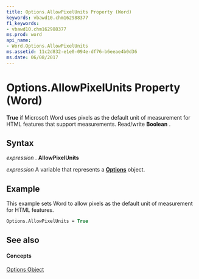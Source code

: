 ```yaml
---
title: Options.AllowPixelUnits Property (Word)
keywords: vbawd10.chm162988377
f1_keywords:
- vbawd10.chm162988377
ms.prod: word
api_name:
- Word.Options.AllowPixelUnits
ms.assetid: 11c2d832-e1e0-094e-df76-b6eeae4b0d36
ms.date: 06/08/2017
---
```



# Options.AllowPixelUnits Property (Word)

 **True** if Microsoft Word uses pixels as the default unit of measurement for HTML features that support measurements. Read/write **Boolean** .


## Syntax

 _expression_ . **AllowPixelUnits**

 _expression_ A variable that represents a **[Options](Word.Options.md)** object.


## Example

This example sets Word to allow pixels as the default unit of measurement for HTML features.


```vb
Options.AllowPixelUnits = True
```


## See also


#### Concepts


[Options Object](Word.Options.md)

